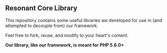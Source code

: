 ## Resonant Core Library

This repository contains some useful libraries we developed for use in (and attempted to decouple from) our framework.

Feel free to fork, reuse, and modify to your heart's content.

**Our library, like our framework, is meant for PHP 5.6.0+**

